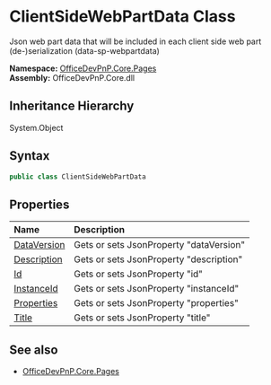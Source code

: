 # ClientSideWebPartData Class
 Json web part data that will be included in each client side web part (de-)serialization (data-sp-webpartdata)   

**Namespace:** [OfficeDevPnP.Core.Pages](OfficeDevPnP.Core.Pages.md)  
**Assembly:** OfficeDevPnP.Core.dll  
## Inheritance Hierarchy
System.Object  
## Syntax
```C#
public class ClientSideWebPartData
```
## Properties
|**Name**|**Description**|
|:-----|:-----|
| [DataVersion](OfficeDevPnP.Core.Pages.ClientSideWebPartData.DataVersion.md) | Gets or sets JsonProperty "dataVersion"
| [Description](OfficeDevPnP.Core.Pages.ClientSideWebPartData.Description.md) | Gets or sets JsonProperty "description"
| [Id](OfficeDevPnP.Core.Pages.ClientSideWebPartData.Id.md) | Gets or sets JsonProperty "id"
| [InstanceId](OfficeDevPnP.Core.Pages.ClientSideWebPartData.InstanceId.md) | Gets or sets JsonProperty "instanceId"
| [Properties](OfficeDevPnP.Core.Pages.ClientSideWebPartData.Properties.md) | Gets or sets JsonProperty "properties"
| [Title](OfficeDevPnP.Core.Pages.ClientSideWebPartData.Title.md) | Gets or sets JsonProperty "title"
## See also
- [OfficeDevPnP.Core.Pages](OfficeDevPnP.Core.Pages.md)
